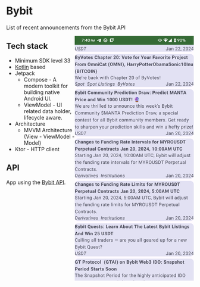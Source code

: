 # Bybit

List of recent announcements from the Bybit API

<img src="/images/Screenshot.png" align="right" width="320"/>

## Tech stack
- Minimum SDK level 33
- [Kotlin](https://kotlinlang.org/) based
- Jetpack
    - Compose - A modern toolkit for building native Android UI.
    - ViewModel - UI related data holder, lifecycle aware.
- Architecture
    - MVVM Architecture (View - ViewModel - Model)
- Ktor - HTTP client

## API
App using the [Bybit API](https://api.bybit.com/v5/announcements/index?locale=en-US&limit=10).
